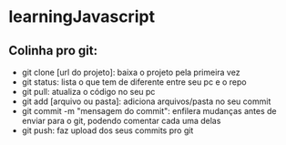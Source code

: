 # learningJavascript
## Colinha pro git:

- git clone [url do projeto]: baixa o projeto pela primeira vez
- git status: lista o que tem de diferente entre seu pc e o repo
- git pull: atualiza o código no seu pc
- git add [arquivo ou pasta]: adiciona arquivos/pasta no seu commit
- git commit -m "mensagem do commit": enfilera mudanças antes de enviar para o git, podendo comentar cada uma delas
- git push: faz upload dos seus commits pro git
